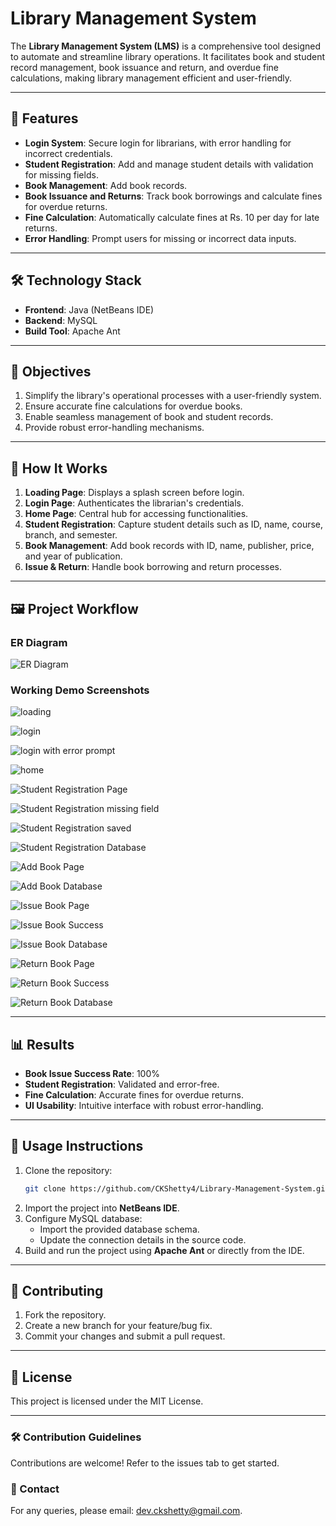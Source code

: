 # Library Management System

The **Library Management System (LMS)** is a comprehensive tool designed to automate and streamline library operations. It facilitates book and student record management, book issuance and return, and overdue fine calculations, making library management efficient and user-friendly.

---

## 📖 Features
- **Login System**: Secure login for librarians, with error handling for incorrect credentials.
- **Student Registration**: Add and manage student details with validation for missing fields.
- **Book Management**: Add book records.
- **Book Issuance and Returns**: Track book borrowings and calculate fines for overdue returns.
- **Fine Calculation**: Automatically calculate fines at Rs. 10 per day for late returns.
- **Error Handling**: Prompt users for missing or incorrect data inputs.

---

## 🛠️ Technology Stack
- **Frontend**: Java (NetBeans IDE)
- **Backend**: MySQL
- **Build Tool**: Apache Ant

---

## 🎯 Objectives
1. Simplify the library's operational processes with a user-friendly system.
2. Ensure accurate fine calculations for overdue books.
3. Enable seamless management of book and student records.
4. Provide robust error-handling mechanisms.

---

## 🚀 How It Works
1. **Loading Page**: Displays a splash screen before login.
2. **Login Page**: Authenticates the librarian's credentials.
3. **Home Page**: Central hub for accessing functionalities.
4. **Student Registration**: Capture student details such as ID, name, course, branch, and semester.
5. **Book Management**: Add book records with ID, name, publisher, price, and year of publication.
6. **Issue & Return**: Handle book borrowing and return processes.

---

## 🖼️ Project Workflow

### ER Diagram
![ER Diagram](assets/ERDiagram.png)

### Working Demo Screenshots
![loading](assets/Loading.png)

![login](assets/login.png)

![login with error prompt](assets/login2.png)

![home](assets/home.png)

![Student Registration Page](assets/StudReg.png)

![Student Registration missing field](assets/StudReg2.png)

![Student Registration saved](assets/StudReg3.png)

![Student Registration Database](assets/StudReg4.png)

![Add Book Page](assets/addbook.png)

![Add Book Database](assets/addbook2.png)

![Issue Book Page](assets/isuuebook.png)

![Issue Book Success](assets/isuuebook2.png)

![Issue Book Database](assets/isuuebook3.png)

![Return Book Page](assets/returnbook.png)

![Return Book Success](assets/returnbook2.png)

![Return Book Database](assets/returnbook3.png)

---

## 📊 Results
- **Book Issue Success Rate**: 100%
- **Student Registration**: Validated and error-free.
- **Fine Calculation**: Accurate fines for overdue returns.
- **UI Usability**: Intuitive interface with robust error-handling.

---


## 📝 Usage Instructions
1. Clone the repository:
   ```bash
   git clone https://github.com/CKShetty4/Library-Management-System.git
   ```
2. Import the project into **NetBeans IDE**.
3. Configure MySQL database:
   - Import the provided database schema.
   - Update the connection details in the source code.
4. Build and run the project using **Apache Ant** or directly from the IDE.

---

## 📌 Contributing
1. Fork the repository.
2. Create a new branch for your feature/bug fix.
3. Commit your changes and submit a pull request.

---

## 📄 License
This project is licensed under the MIT License.

---

### 🛠️ Contribution Guidelines
Contributions are welcome! Refer to the issues tab to get started.

### 📧 Contact
For any queries, please email: [dev.ckshetty@gmail.com](mailto:dev.ckshetty@gmail.com).
